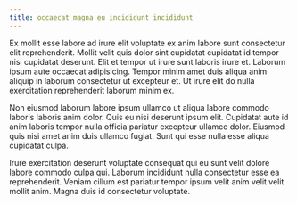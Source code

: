 ```yaml
---
title: occaecat magna eu incididunt incididunt
---
```


Ex mollit esse labore ad irure elit voluptate ex anim labore sunt consectetur elit reprehenderit. Mollit velit quis dolor sint cupidatat cupidatat id tempor nisi cupidatat deserunt. Elit et tempor ut irure sunt laboris irure et. Laborum ipsum aute occaecat adipisicing. Tempor minim amet duis aliqua anim aliquip in laborum consectetur ut excepteur et. Ut irure elit do nulla exercitation reprehenderit laborum minim ex.

Non eiusmod laborum labore ipsum ullamco ut aliqua labore commodo laboris laboris anim dolor. Quis eu nisi deserunt ipsum elit. Cupidatat aute id anim laboris tempor nulla officia pariatur excepteur ullamco dolor. Eiusmod quis nisi amet anim duis ullamco fugiat. Sunt qui esse nulla esse aliqua cupidatat culpa.

Irure exercitation deserunt voluptate consequat qui eu sunt velit dolore labore commodo culpa qui. Laborum incididunt nulla consectetur esse ea reprehenderit. Veniam cillum est pariatur tempor ipsum velit anim velit velit mollit anim. Magna duis id consectetur voluptate.